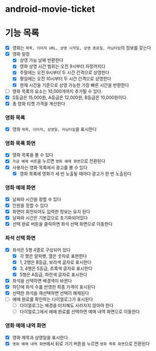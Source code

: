 # android-movie-ticket

# 기능 목록

- [x] 영화는 `제목, 이미지 URL, 상영 시작일, 상영 종료일, 러닝타임`의 정보를 갖는다
- [x] 영화 일정
    - [x] 상영 가능 날짜 반환한다
    - [x] 영화 상영 시간 범위는 오전 9시부터 자정까지다
    - [x] 주말에는 오전 9시부터 두 시간 간격으로 상영한다
    - [x] 평일에는 오전 10시부터 두 시간 간격으로 상영한다
    - [x] 현재 시간을 기준으로 상영 가능한 가장 빠른 시간을 반환한다
- [ ] 영화 목록의 요소는 10,000개까지 추가될 수 있다.
- [x] S등급은 15,000원, A등급은 12,000원, B등급은 10,000원이다
- [x] 총 영화 티켓 가격을 계산한다

### 영화 목록

- [x] 영화 `제목, 이미지, 상영일, 러닝타임`을 표시한다

### 영화 목록 화면

- [x] 영화 목록을 볼 수 있다
- [x] `지금 예매 버튼`을 누르면 `영화 예매 화면`으로 전환된다
- [x] 사용자는 영화 목록에서 광고를 볼 수 있다
    - [x] 영화 목록에 영화가 세 번 노출될 때마다 광고가 한 번 노출된다

### 영화 예매 화면

- [x] 날짜와 시간을 정할 수 있다
- [x] 인원을 정할 수 있다
- [x] 화면이 회전되어도 입력한 정보는 유지 된다
- [x] 날짜와 시간은 기본값으로 초기화되어있다
- [x] 선택 완료 버튼을 클릭하면 좌석 선택 화면으로 이동한다

### 좌석 선택 화면

- [x] 좌석은 5행 4열로 구성되어 있다
    - [x] 각 행은 알파벳, 열은 숫자로 표현한다
    - [x] 1, 2행은 B등급, 보라색 글자로 표시한다
    - [x] 3, 4행은 S등급, 초록색 글자로 표시한다
    - [x] 5행은 A등급, 파란색 글자로 표시한다
- [x] 좌석을 선택하면 배경색이 바뀐다
- [x] 하단에 좌석 수를 반영한 최종 가격이 표시된다
- [x] 선택한 좌석을 재선택하면 선택이 해제된다
- [ ] 예매 완료를 확인하는 다이얼로그가 표시된다
    - [ ] 다이얼로그는 배경을 터치해도 사라지지 않아야 한다
    - [ ] 다이얼로그에서 예매 완료를 선택하면 예매 내역 화면으로 이동한다

### 영화 예매 내역 화면

- [x] 영화 제목과 상영일을 표시한다
- [x] `영화 예매 내역 화면`에서 뒤로 가기 버튼을 누르면 `영화 목록 화면`으로 전환된다
